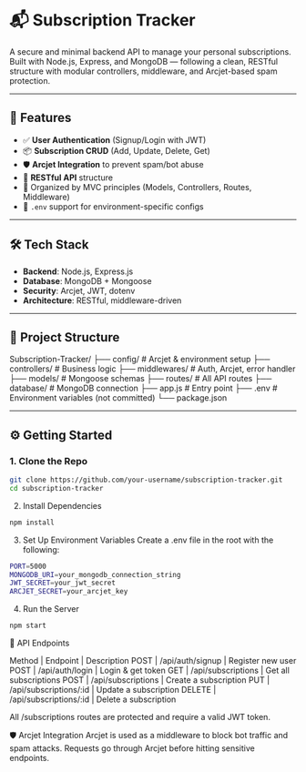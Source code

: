 # 📬 Subscription Tracker

A secure and minimal backend API to manage your personal subscriptions. Built with Node.js, Express, and MongoDB — following a clean, RESTful structure with modular controllers, middleware, and Arcjet-based spam protection.

---

## 🚀 Features

- ✅ **User Authentication** (Signup/Login with JWT)
- 📦 **Subscription CRUD** (Add, Update, Delete, Get)
- 🛡️ **Arcjet Integration** to prevent spam/bot abuse
- 🔗 **RESTful API** structure
- 🧱 Organized by MVC principles (Models, Controllers, Routes, Middleware)
- 🌱 `.env` support for environment-specific configs

---

## 🛠️ Tech Stack

- **Backend**: Node.js, Express.js
- **Database**: MongoDB + Mongoose
- **Security**: Arcjet, JWT, dotenv
- **Architecture**: RESTful, middleware-driven

---

## 📁 Project Structure
Subscription-Tracker/ ├── config/ # Arcjet & environment setup ├── controllers/ # Business logic ├── middlewares/ # Auth, Arcjet, error handler ├── models/ # Mongoose schemas ├── routes/ # All API routes ├── database/ # MongoDB connection ├── app.js # Entry point ├── .env # Environment variables (not committed) └── package.json


---

## ⚙️ Getting Started

### 1. Clone the Repo
```bash
git clone https://github.com/your-username/subscription-tracker.git
cd subscription-tracker
```
2. Install Dependencies
``` bash
npm install
```
3. Set Up Environment Variables
Create a .env file in the root with the following:
```bash
PORT=5000
MONGODB_URI=your_mongodb_connection_string
JWT_SECRET=your_jwt_secret
ARCJET_SECRET=your_arcjet_key
```

4. Run the Server
```bash
npm start
```

🔌 API Endpoints

Method | Endpoint | Description
POST | /api/auth/signup | Register new user
POST | /api/auth/login | Login & get token
GET | /api/subscriptions | Get all subscriptions
POST | /api/subscriptions | Create a subscription
PUT | /api/subscriptions/:id | Update a subscription
DELETE | /api/subscriptions/:id | Delete a subscription

All /subscriptions routes are protected and require a valid JWT token.

🛡️ Arcjet Integration
Arcjet is used as a middleware to block bot traffic and spam attacks. Requests go through Arcjet before hitting sensitive endpoints.
